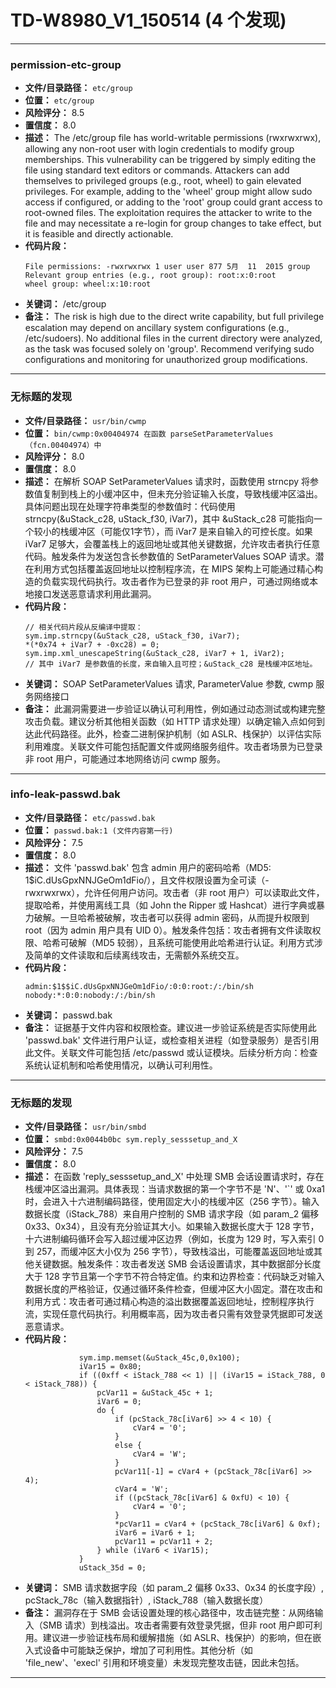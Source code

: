 # TD-W8980_V1_150514 (4 个发现)

---

### permission-etc-group

- **文件/目录路径：** `etc/group`
- **位置：** `etc/group`
- **风险评分：** 8.5
- **置信度：** 8.0
- **描述：** The /etc/group file has world-writable permissions (rwxrwxrwx), allowing any non-root user with login credentials to modify group memberships. This vulnerability can be triggered by simply editing the file using standard text editors or commands. Attackers can add themselves to privileged groups (e.g., root, wheel) to gain elevated privileges. For example, adding to the 'wheel' group might allow sudo access if configured, or adding to the 'root' group could grant access to root-owned files. The exploitation requires the attacker to write to the file and may necessitate a re-login for group changes to take effect, but it is feasible and directly actionable.
- **代码片段：**
  ```
  File permissions: -rwxrwxrwx 1 user user 877 5月  11  2015 group
  Relevant group entries (e.g., root group): root:x:0:root
  wheel group: wheel:x:10:root
  ```
- **关键词：** /etc/group
- **备注：** The risk is high due to the direct write capability, but full privilege escalation may depend on ancillary system configurations (e.g., /etc/sudoers). No additional files in the current directory were analyzed, as the task was focused solely on 'group'. Recommend verifying sudo configurations and monitoring for unauthorized group modifications.

---
### 无标题的发现

- **文件/目录路径：** `usr/bin/cwmp`
- **位置：** `bin/cwmp:0x00404974 在函数 parseSetParameterValues（fcn.00404974）中`
- **风险评分：** 8.0
- **置信度：** 8.0
- **描述：** 在解析 SOAP SetParameterValues 请求时，函数使用 strncpy 将参数值复制到栈上的小缓冲区中，但未充分验证输入长度，导致栈缓冲区溢出。具体问题出现在处理字符串类型的参数值时：代码使用 strncpy(&uStack_c28, uStack_f30, iVar7)，其中 &uStack_c28 可能指向一个较小的栈缓冲区（可能仅1字节），而 iVar7 是来自输入的可控长度。如果 iVar7 足够大，会覆盖栈上的返回地址或其他关键数据，允许攻击者执行任意代码。触发条件为发送包含长参数值的 SetParameterValues SOAP 请求。潜在利用方式包括覆盖返回地址以控制程序流，在 MIPS 架构上可能通过精心构造的负载实现代码执行。攻击者作为已登录的非 root 用户，可通过网络或本地接口发送恶意请求利用此漏洞。
- **代码片段：**
  ```
  // 相关代码片段从反编译中提取：
  sym.imp.strncpy(&uStack_c28, uStack_f30, iVar7);
  *(*0x74 + iVar7 + -0xc28) = 0;
  sym.imp.xml_unescapeString(&uStack_c28, iVar7 + 1, iVar2);
  // 其中 iVar7 是参数值的长度，来自输入且可控；&uStack_c28 是栈缓冲区地址。
  ```
- **关键词：** SOAP SetParameterValues 请求, ParameterValue 参数, cwmp 服务网络接口
- **备注：** 此漏洞需要进一步验证以确认可利用性，例如通过动态测试或构建完整攻击负载。建议分析其他相关函数（如 HTTP 请求处理）以确定输入点如何到达此代码路径。此外，检查二进制保护机制（如 ASLR、栈保护）以评估实际利用难度。关联文件可能包括配置文件或网络服务组件。攻击者场景为已登录非 root 用户，可能通过本地网络访问 cwmp 服务。

---
### info-leak-passwd.bak

- **文件/目录路径：** `etc/passwd.bak`
- **位置：** `passwd.bak:1 (文件内容第一行)`
- **风险评分：** 7.5
- **置信度：** 8.0
- **描述：** 文件 'passwd.bak' 包含 admin 用户的密码哈希（MD5: $1$$iC.dUsGpxNNJGeOm1dFio/），且文件权限设置为全可读（-rwxrwxrwx），允许任何用户访问。攻击者（非 root 用户）可以读取此文件，提取哈希，并使用离线工具（如 John the Ripper 或 Hashcat）进行字典或暴力破解。一旦哈希被破解，攻击者可以获得 admin 密码，从而提升权限到 root（因为 admin 用户具有 UID 0）。触发条件包括：攻击者拥有文件读取权限、哈希可破解（MD5 较弱），且系统可能使用此哈希进行认证。利用方式涉及简单的文件读取和后续离线攻击，无需额外系统交互。
- **代码片段：**
  ```
  admin:$1$$iC.dUsGpxNNJGeOm1dFio/:0:0:root:/:/bin/sh
  nobody:*:0:0:nobody:/:/bin/sh
  ```
- **关键词：** passwd.bak
- **备注：** 证据基于文件内容和权限检查。建议进一步验证系统是否实际使用此 'passwd.bak' 文件进行用户认证，或检查相关进程（如登录服务）是否引用此文件。关联文件可能包括 /etc/passwd 或认证模块。后续分析方向：检查系统认证机制和哈希使用情况，以确认可利用性。

---
### 无标题的发现

- **文件/目录路径：** `usr/bin/smbd`
- **位置：** `smbd:0x0044b0bc sym.reply_sesssetup_and_X`
- **风险评分：** 7.5
- **置信度：** 8.0
- **描述：** 在函数 'reply_sesssetup_and_X' 中处理 SMB 会话设置请求时，存在栈缓冲区溢出漏洞。具体表现：当请求数据的第一个字节不是 'N'、'`' 或 0xa1 时，会进入十六进制编码路径，使用固定大小的栈缓冲区（256 字节）。输入数据长度（iStack_788）来自用户控制的 SMB 请求字段（如 param_2 偏移 0x33、0x34），且没有充分验证其大小。如果输入数据长度大于 128 字节，十六进制编码循环会写入超过缓冲区边界（例如，长度为 129 时，写入索引 0 到 257，而缓冲区大小仅为 256 字节），导致栈溢出，可能覆盖返回地址或其他关键数据。触发条件：攻击者发送 SMB 会话设置请求，其中数据部分长度大于 128 字节且第一个字节不符合特定值。约束和边界检查：代码缺乏对输入数据长度的严格验证，仅通过循环条件检查，但缓冲区大小固定。潜在攻击和利用方式：攻击者可通过精心构造的溢出数据覆盖返回地址，控制程序执行流，实现任意代码执行。利用概率高，因为攻击者只需有效登录凭据即可发送恶意请求。
- **代码片段：**
  ```
              sym.imp.memset(&uStack_45c,0,0x100);
              iVar15 = 0x80;
              if ((0xff < iStack_788 << 1) || (iVar15 = iStack_788, 0 < iStack_788)) {
                  pcVar11 = &uStack_45c + 1;
                  iVar6 = 0;
                  do {
                      if (pcStack_78c[iVar6] >> 4 < 10) {
                          cVar4 = '0';
                      }
                      else {
                          cVar4 = 'W';
                      }
                      pcVar11[-1] = cVar4 + (pcStack_78c[iVar6] >> 4);
                      cVar4 = 'W';
                      if ((pcStack_78c[iVar6] & 0xfU) < 10) {
                          cVar4 = '0';
                      }
                      *pcVar11 = cVar4 + (pcStack_78c[iVar6] & 0xf);
                      iVar6 = iVar6 + 1;
                      pcVar11 = pcVar11 + 2;
                  } while (iVar6 < iVar15);
              }
              uStack_35d = 0;
  ```
- **关键词：** SMB 请求数据字段（如 param_2 偏移 0x33、0x34 的长度字段）, pcStack_78c（输入数据指针）, iStack_788（输入数据长度）
- **备注：** 漏洞存在于 SMB 会话设置处理的核心路径中，攻击链完整：从网络输入（SMB 请求）到栈溢出。攻击者需要有效登录凭据，但非 root 用户即可利用。建议进一步验证栈布局和缓解措施（如 ASLR、栈保护）的影响，但在嵌入式设备中可能缺乏保护，增加了可利用性。其他分析（如 'file_new'、'execl' 引用和环境变量）未发现完整攻击链，因此未包括。

---
